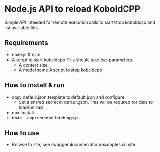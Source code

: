 # Node.js API to reload KoboldCPP
Simple API intended for remote execution calls to start/stop koboldcpp and list available files

## Requirements
* node.js & npm
* A script to start koboldcpp
  This should take two parameters.
  - A context size
  - A model name
 A script to stop koboldcpp

## How to install & run
* copy default.json.template to default.json and configure
  - Set a shared secret in default.json. This will be required for calls to load/unload  
* npm install
* node --experimental-fetch app.js

## How to use
* Browse to site, see swagger documentation/examples on site.